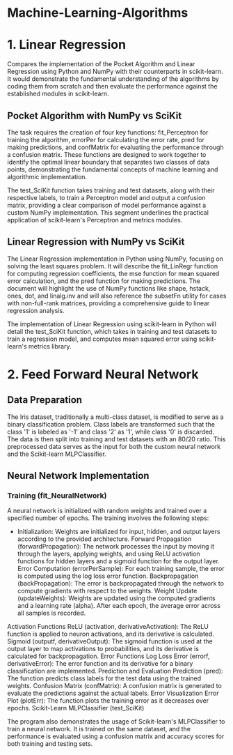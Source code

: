 # Machine-Learning-Algorithms
 # 1. Linear Regression
Compares the implementation of the Pocket Algorithm and Linear Regression using Python and NumPy with their counterparts in scikit-learn. It would demonstrate the fundamental understanding of the algorithms by coding them from scratch and then evaluate the performance against the established modules in scikit-learn.

## Pocket Algorithm with NumPy vs SciKit
The task requires the creation of four key functions: fit_Perceptron for training the algorithm, errorPer for calculating the error rate, pred for making predictions, and confMatrix for evaluating the performance through a confusion matrix. These functions are designed to work together to identify the optimal linear boundary that separates two classes of data points, demonstrating the fundamental concepts of machine learning and algorithmic implementation.

 The test_SciKit function takes training and test datasets, along with their respective labels, to train a Perceptron model and output a confusion matrix, providing a clear comparison of model performance against a custom NumPy implementation. This segment underlines the practical application of scikit-learn's Perceptron and metrics modules.

## Linear Regression with NumPy vs SciKit
The Linear Regression implementation in Python using NumPy, focusing on solving the least squares problem. It will describe the fit_LinRegr function for computing regression coefficients, the mse function for mean squared error calculation, and the pred function for making predictions. The document will highlight the use of NumPy functions like shape, hstack, ones, dot, and linalg.inv and will also reference the subsetFn utility for cases with non-full-rank matrices, providing a comprehensive guide to linear regression analysis.

The implementation of Linear Regression using scikit-learn in Python will detail the test_SciKit function, which takes in training and test datasets to train a regression model, and computes mean squared error using scikit-learn's metrics library.

# 2. Feed Forward Neural Network

## Data Preparation

The Iris dataset, traditionally a multi-class dataset, is modified to serve as a binary classification problem. Class labels are transformed such that the class '1' is labeled as '-1' and class '2' as '1', while class '0' is discarded. The data is then split into training and test datasets with an 80/20 ratio. This preprocessed data serves as the input for both the custom neural network and the Scikit-learn MLPClassifier.

## Neural Network Implementation

### Training (fit_NeuralNetwork)
A neural network is initialized with random weights and trained over a specified number of epochs. The training involves the following steps:

- Initialization: Weights are initialized for input, hidden, and output layers according to the provided architecture.
Forward Propagation (forwardPropagation): The network processes the input by moving it through the layers, applying weights, and using ReLU activation functions for hidden layers and a sigmoid function for the output layer.
Error Computation (errorPerSample): For each training sample, the error is computed using the log loss error function.
Backpropagation (backPropagation): The error is backpropagated through the network to compute gradients with respect to the weights.
Weight Update (updateWeights): Weights are updated using the computed gradients and a learning rate (alpha).
After each epoch, the average error across all samples is recorded.

Activation Functions
ReLU (activation, derivativeActivation): The ReLU function is applied to neuron activations, and its derivative is calculated.
Sigmoid (outputf, derivativeOutput): The sigmoid function is used at the output layer to map activations to probabilities, and its derivative is calculated for backpropagation.
Error Functions
Log Loss Error (errorf, derivativeError): The error function and its derivative for a binary classification are implemented.
Prediction and Evaluation
Prediction (pred): The function predicts class labels for the test data using the trained weights.
Confusion Matrix (confMatrix): A confusion matrix is generated to evaluate the predictions against the actual labels.
Error Visualization
Error Plot (plotErr): The function plots the training error as it decreases over epochs.
Scikit-Learn MLPClassifier (test_SciKit)

The program also demonstrates the usage of Scikit-learn's MLPClassifier to train a neural network. It is trained on the same dataset, and the performance is evaluated using a confusion matrix and accuracy scores for both training and testing sets.


